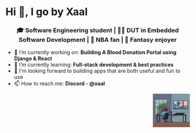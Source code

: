 <h1>Hi 👋, I go by Xaal</h1>

<h3 align="center">🎓 Software Engineering student | 👨‍🎓 DUT in Embedded Software Development | 🏀 NBA fan | 🧙 Fantasy enjoyer</h3>

- 🔭 I’m currently working on: **Building A Blood Donation Portal using Django & React** 
- 🌱 I’m currently learning: **Full-stack development & best practices**  
- 🚀 I'm looking forward to building apps that are both useful and fun to use  
- 📫 How to reach me: **Discord - @xaal**  

<img align="right" alt="GIF" src="https://github.com/xaalofficial/xaalofficial/blob/main/mygif.gif" width="20%"/>
